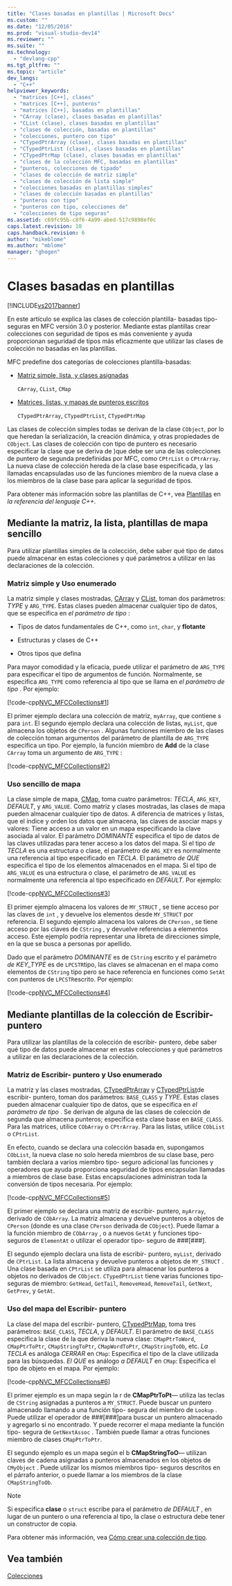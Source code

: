 ```yaml
---
title: "Clases basadas en plantillas | Microsoft Docs"
ms.custom: ""
ms.date: "12/05/2016"
ms.prod: "visual-studio-dev14"
ms.reviewer: ""
ms.suite: ""
ms.technology: 
  - "devlang-cpp"
ms.tgt_pltfrm: ""
ms.topic: "article"
dev_langs: 
  - "C++"
helpviewer_keywords: 
  - "matrices [C++], clases"
  - "matrices [C++], punteros"
  - "matrices [C++], basadas en plantillas"
  - "CArray (clase), clases basadas en plantillas"
  - "CList (clase), clases basadas en plantillas"
  - "clases de colección, basadas en plantillas"
  - "colecciones, puntero con tipo"
  - "CTypedPtrArray (clase), clases basadas en plantillas"
  - "CTypedPtrList (clase), clases basadas en plantillas"
  - "CTypedPtrMap (clase), clases basadas en plantillas"
  - "clases de la colección MFC, basadas en plantillas"
  - "punteros, colecciones de tipado"
  - "clases de colección de matriz simple"
  - "clases de colección de lista simple"
  - "colecciones basadas en plantillas simples"
  - "clases de colección basadas en plantillas"
  - "punteros con tipo"
  - "punteros con tipo, colecciones de"
  - "colecciones de tipo seguras"
ms.assetid: c69fc95b-c8f6-4a99-abed-517c9898ef0c
caps.latest.revision: 10
caps.handback.revision: 6
author: "mikeblome"
ms.author: "mblome"
manager: "ghogen"
---
```

# Clases basadas en plantillas
[!INCLUDE[vs2017banner](../assembler/inline/includes/vs2017banner.md)]

En este artículo se explica las clases de colección plantilla\- basadas tipo\- seguras en MFC versión 3.0 y posterior.  Mediante estas plantillas crear colecciones con seguridad de tipos es más conveniente y ayuda proporcionan seguridad de tipos más eficazmente que utilizar las clases de colección no basadas en las plantillas.  
  
 MFC predefine dos categorías de colecciones plantilla\-basadas:  
  
-   [Matriz simple, lista, y clases asignadas](#_core_using_simple_array.2c_.list.2c_.and_map_templates)  
  
     `CArray`, `CList`, `CMap`  
  
-   [Matrices, listas, y mapas de punteros escritos](#_core_using_typed.2d.pointer_collection_templates)  
  
     `CTypedPtrArray`, `CTypedPtrList`, `CTypedPtrMap`  
  
 Las clases de colección simples todas se derivan de la clase `CObject`, por lo que heredan la serialización, la creación dinámica, y otras propiedades de `CObject`.  Las clases de colección con tipo de puntero es necesario especificar la clase que se deriva de \)que debe ser una de las colecciones de puntero de segunda predefinidas por MFC, como `CPtrList` o `CPtrArray`.  La nueva clase de colección hereda de la clase base especificada, y las llamadas encapsuladas uso de las funciones miembro de la nueva clase a los miembros de la clase base para aplicar la seguridad de tipos.  
  
 Para obtener más información sobre las plantillas de C\+\+, vea [Plantillas](../cpp/templates-cpp.md) en *la referencia del lenguaje C\+\+*.  
  
##  <a name="_core_using_simple_array.2c_.list.2c_.and_map_templates"></a> Mediante la matriz, la lista, plantillas de mapa sencillo  
 Para utilizar plantillas simples de la colección, debe saber qué tipo de datos puede almacenar en estas colecciones y qué parámetros a utilizar en las declaraciones de la colección.  
  
###  <a name="_core_simple_array_and_list_usage"></a> Matriz simple y Uso enumerado  
 La matriz simple y clases mostradas, [CArray](../mfc/reference/carray-class.md) y [CList](../mfc/reference/clist-class.md), toman dos parámetros: *TYPE* y `ARG_TYPE`.  Estas clases pueden almacenar cualquier tipo de datos, que se especifica en *el parámetro de tipo* :  
  
-   Tipos de datos fundamentales de C\+\+, como `int`, `char`, y **flotante**  
  
-   Estructuras y clases de C\+\+  
  
-   Otros tipos que defina  
  
 Para mayor comodidad y la eficacia, puede utilizar el parámetro de `ARG_TYPE` para especificar el tipo de argumentos de función.  Normalmente, se especifica `ARG_TYPE` como referencia al tipo que se llama en *el parámetro de tipo* .  Por ejemplo:  
  
 [!code-cpp[NVC_MFCCollections#1](../mfc/codesnippet/CPP/template-based-classes_1.cpp)]  
  
 El primer ejemplo declara una colección de matriz, `myArray`, que contiene s para `int`.  El segundo ejemplo declara una colección de listas, `myList`, que almacena los objetos de `CPerson` .  Algunas funciones miembro de las clases de colección toman argumentos del parámetro de plantilla de `ARG_TYPE` especifica un tipo.  Por ejemplo, la función miembro de **Add** de la clase `CArray` toma un argumento de `ARG_TYPE` :  
  
 [!code-cpp[NVC_MFCCollections#2](../mfc/codesnippet/CPP/template-based-classes_2.cpp)]  
  
###  <a name="_core_simple_map_usage"></a> Uso sencillo de mapa  
 La clase simple de mapa, [CMap](../mfc/reference/cmap-class.md), toma cuatro parámetros: *TECLA*, `ARG_KEY`, *DEFAULT*, y `ARG_VALUE`.  Como matriz y clases mostradas, las clases de mapa pueden almacenar cualquier tipo de datos.  A diferencia de matrices y listas, que el índice y orden los datos que almacena, las claves de asociar maps y valores: Tiene acceso a un valor en un mapa especificando la clave asociada al valor.  El parámetro *DOMINANTE* especifica el tipo de datos de las claves utilizadas para tener acceso a los datos del mapa.  Si el tipo *de TECLA* es una estructura o clase, el parámetro de `ARG_KEY` es normalmente una referencia al tipo especificado en *TECLA*.  El parámetro *de QUE* especifica el tipo de los elementos almacenados en el mapa.  Si el tipo de `ARG_VALUE` es una estructura o clase, el parámetro de `ARG_VALUE` es normalmente una referencia al tipo especificado en *DEFAULT*.  Por ejemplo:  
  
 [!code-cpp[NVC_MFCCollections#3](../mfc/codesnippet/CPP/template-based-classes_3.cpp)]  
  
 El primer ejemplo almacena los valores de `MY_STRUCT` , se tiene acceso por las claves de `int` , y devuelve los elementos desde `MY_STRUCT` por referencia.  El segundo ejemplo almacena los valores de `CPerson` , se tiene acceso por las claves de `CString` , y devuelve referencias a elementos acceso.  Este ejemplo podría representar una libreta de direcciones simple, en la que se busca a personas por apellido.  
  
 Dado que el parámetro *DOMINANTE* es de `CString` escrito y el parámetro *de KEY\_TYPE* es de `LPCSTR`tipo, las claves se almacenan en el mapa como elementos de `CString` tipo pero se hace referencia en funciones como `SetAt` con punteros de `LPCSTR`escrito.  Por ejemplo:  
  
 [!code-cpp[NVC_MFCCollections#4](../mfc/codesnippet/CPP/template-based-classes_4.cpp)]  
  
##  <a name="_core_using_typed.2d.pointer_collection_templates"></a> Mediante plantillas de la colección de Escribir\- puntero  
 Para utilizar las plantillas de la colección de escribir\- puntero, debe saber qué tipo de datos puede almacenar en estas colecciones y qué parámetros a utilizar en las declaraciones de la colección.  
  
###  <a name="_core_typed.2d.pointer_array_and_list_usage"></a> Matriz de Escribir\- puntero y Uso enumerado  
 La matriz y las clases mostradas, [CTypedPtrArray](../mfc/reference/ctypedptrarray-class.md) y [CTypedPtrList](../mfc/reference/ctypedptrlist-class.md)de escribir\- puntero, toman dos parámetros: `BASE_CLASS` y *TYPE*.  Estas clases pueden almacenar cualquier tipo de datos, que se especifica en *el parámetro de tipo* .  Se derivan de alguna de las clases de colección de segunda que almacena punteros; especifica esta clase base en `BASE_CLASS`.  Para las matrices, utilice `CObArray` o `CPtrArray`.  Para las listas, utilice `CObList` o `CPtrList`.  
  
 En efecto, cuando se declara una colección basada en, supongamos `CObList`, la nueva clase no solo hereda miembros de su clase base, pero también declara a varios miembro tipo\- seguro adicional las funciones y operadores que ayuda proporciona seguridad de tipos encapsulan llamadas a miembros de clase base.  Estas encapsulaciones administran toda la conversión de tipos necesaria.  Por ejemplo:  
  
 [!code-cpp[NVC_MFCCollections#5](../mfc/codesnippet/CPP/template-based-classes_5.cpp)]  
  
 El primer ejemplo se declara una matriz de escribir\- puntero, `myArray`, derivado de `CObArray`.  La matriz almacena y devuelve punteros a objetos de `CPerson` \(donde es una clase `CPerson` derivada de `CObject`\).  Puede llamar a la función miembro de `CObArray` , o a nuevos `GetAt` y funciones tipo\- seguros de `ElementAt` o utilizar el operador tipo\- seguro de \#\#\#\[\#\#\#\].  
  
 El segundo ejemplo declara una lista de escribir\- puntero, `myList`, derivado de `CPtrList`.  La lista almacena y devuelve punteros a objetos de `MY_STRUCT` .  Una clase basada en `CPtrList` se utiliza para almacenar los punteros a objetos no derivados de `CObject`.  `CTypedPtrList` tiene varias funciones tipo\- seguras de miembro: `GetHead`, `GetTail`, `RemoveHead`, `RemoveTail`, `GetNext`, `GetPrev`, y `GetAt`.  
  
###  <a name="_core_typed.2d.pointer_map_usage"></a> Uso del mapa del Escribir\- puntero  
 La clase del mapa del escribir\- puntero, [CTypedPtrMap](../mfc/reference/ctypedptrmap-class.md), toma tres parámetros: `BASE_CLASS`, *TECLA*, y *DEFAULT*.  El parámetro de `BASE_CLASS` especifica la clase de la que deriva la nueva clase: `CMapPtrToWord`, `CMapPtrToPtr`, `CMapStringToPtr`, `CMapWordToPtr`, `CMapStringToOb`, etc.  *La TECLA* es análoga *CERRAR* en `CMap`: Especifica el tipo de la clave utilizada para las búsquedas.  *El QUE* es análogo *a DEFAULT* en `CMap`: Especifica el tipo de objeto en el mapa.  Por ejemplo:  
  
 [!code-cpp[NVC_MFCCollections#6](../mfc/codesnippet/CPP/template-based-classes_6.cpp)]  
  
 El primer ejemplo es un mapa según la r de **CMapPtrToPt**— utiliza las teclas de `CString` asignadas a punteros a `MY_STRUCT`.  Puede buscar un puntero almacenado llamando a una función tipo\- segura del miembro de `Lookup` .  Puede utilizar el operador de \#\#\#\[\#\#\#\]para buscar un puntero almacenado y agregarlo si no encontrado.  Y puede recorrer el mapa mediante la función tipo\- segura de `GetNextAssoc` .  También puede llamar a otras funciones miembro de clases `CMapPtrToPtr`.  
  
 El segundo ejemplo es un mapa según el b **CMapStringToO**— utilizan claves de cadena asignadas a punteros almacenados en los objetos de `CMyObject` .  Puede utilizar los mismos miembros tipo\- seguros descritos en el párrafo anterior, o puede llamar a los miembros de la clase `CMapStringToOb`.  
  
> [!NOTE]
>  Si especifica **clase** o `struct` escribe para el parámetro *de DEFAULT* , en lugar de un puntero o una referencia al tipo, la clase o estructura debe tener un constructor de copia.  
  
 Para obtener más información, vea [Cómo crear una colección de tipo](../mfc/how-to-make-a-type-safe-collection.md).  
  
## Vea también  
 [Colecciones](../mfc/collections.md)